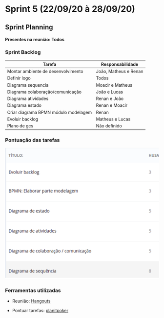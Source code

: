 # Sprint 5  (22/09/20 à 28/09/20)



## Sprint Planning

#### Presentes na reunião: Todos

###  Sprint Backlog

|Tarefa| Responsabilidade|
|---|----|
|Montar ambiente de desenvolvimento |João, Matheus e Renan|
|Definir logo |Todos|
|Diagrama sequencia |Moacir e Matheus| 
|Diagrama colaboração/comunicação |João e Lucas|
|Diagrama atividades |Renan e João|
|Diagrama estado |Renan e Moacir|
|Criar diagrama BPMN módulo modelagem |Renan|
|Evoluir backlog |Matheus e Lucas|
|Plano de gcs |Não definido|



### Pontuação das tarefas

![pontos](../assets/Sprints/S5-pontos.png)


<!-- ## Sprint Retrospective/Review Meeting

#### Presentes na reunião: Todos

### Dividas da sprint



### Riscos Encontrados


### Pontos Positivos

![pontos positivos]()

### Pontos Negativos

![pontos negativos]()

### O que podemos melhorar? -->


### Ferramentas utilizadas

- Reunião: [Hangouts](https://hangouts.google.com/)
<!-- - Colheita dos pontos: [Mentimeter](https://www.mentimeter.com/)  -->
- Pontuar tarefas: [planitpoker](https://www.planitpoker.com/)
